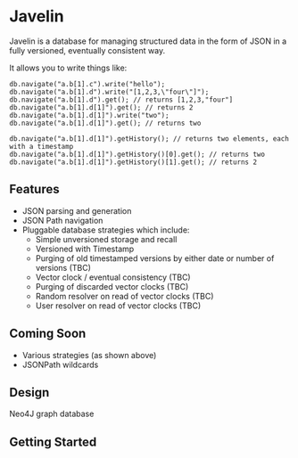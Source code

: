 Javelin
=======

Javelin is a database for managing structured data in the form of JSON in a fully versioned,
eventually consistent way.

It allows you to write things like:

    db.navigate("a.b[1].c").write("hello");
    db.navigate("a.b[1].d").write("[1,2,3,\"four\"]");
    db.navigate("a.b[1].d").get(); // returns [1,2,3,"four"]
    db.navigate("a.b[1].d[1]").get(); // returns 2
    db.navigate("a.b[1].d[1]").write("two");
    db.navigate("a.b[1].d[1]").get(); // returns two
    
    db.navigate("a.b[1].d[1]").getHistory(); // returns two elements, each with a timestamp
    db.navigate("a.b[1].d[1]").getHistory()[0].get(); // returns two
    db.navigate("a.b[1].d[1]").getHistory()[1].get(); // returns 2
    
Features
--------

* JSON parsing and generation
* JSON Path navigation
* Pluggable database strategies which include:
    * Simple unversioned storage and recall
    * Versioned with Timestamp
    * Purging of old timestamped versions by either date or number of versions (TBC)
    * Vector clock / eventual consistency (TBC)
    * Purging of discarded vector clocks (TBC)
    * Random resolver on read of vector clocks (TBC) 
    * User resolver on read of vector clocks (TBC)


Coming Soon
-----------

* Various strategies (as shown above)
* JSONPath wildcards

Design
------

Neo4J graph database

Getting Started
---------------